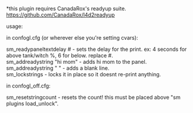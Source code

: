 *this plugin requires CanadaRox's readyup suite. https://github.com/CanadaRox/l4d2readyup

usage:

in confogl.cfg (or wherever else you're setting cvars):

sm_readypaneltextdelay #	- sets the delay for the print. ex: 4 seconds for above tank/witch %, 6 for below. replace #.  
sm_addreadystring "hi mom"	- adds hi mom to the panel.  
sm_addreadystring " "		- adds a blank line.  
sm_lockstrings			- locks it in place so it doesnt re-print anything.


in confogl_off.cfg:

sm_resetstringcount		- resets the count! this must be placed above "sm plugins load_unlock".
